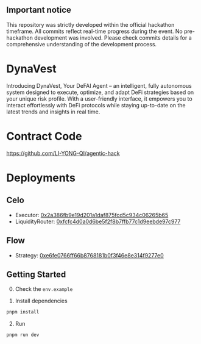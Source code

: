 ## Important notice
This repository was strictly developed within the official hackathon timeframe. All commits reflect real-time progress during the event. No pre-hackathon development was involved. Please check commits details for a comprehensive understanding of the development process.

# DynaVest

Introducing DynaVest, Your DeFAI Agent – an intelligent, fully autonomous system designed to execute, optimize, and adapt DeFi strategies based on your unique risk profile. With a user-friendly interface, it empowers you to interact effortlessly with DeFi protocols while staying up-to-date on the latest trends and insights in real time.

# Contract Code
https://github.com/LI-YONG-QI/agentic-hack

# Deployments

## Celo

- Executor: [0x2a386fb9e19d201a1daf875fcd5c934c06265b65](https://celoscan.io/address/0x2a386fb9e19d201a1daf875fcd5c934c06265b65)
- LiquidityRouter: [0xfcfc4d0a0d6be5f2f8b7ffb77c1d9eebde97c977](https://celoscan.io/address/0xfcfc4d0a0d6be5f2f8b7ffb77c1d9eebde97c977)

## Flow

- Strategy: [0xe6fe0766ff66b8768181b0f3f46e8e314f9277e0](https://evm.flowscan.io/address/0xE6FE0766FF66B8768181B0f3f46E8e314F9277e0)

## Getting Started

0. Check the `env.example`

1. Install dependencies

```bash
pnpm install
```

2. Run

```bash
pnpm run dev
```

